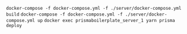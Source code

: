 

`docker-compose -f docker-compose.yml -f ./server/docker-compose.yml build`
`docker-compose -f docker-compose.yml -f ./server/docker-compose.yml up`
`docker exec prismaboilerplate_server_1 yarn prisma deploy`
````
